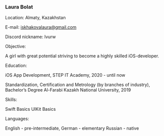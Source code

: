 ### Laura Bolat
 
Location: Almaty, Kazakhstan 

E-mail: iskhakovalaura@gmail.com

Discord nickname: lvurw 

Objective:

A girl with great potential striving to become a highly skilled iOS-developer. 

Education: 

iOS App Development, STEP IT Academy, 2020 - until now

Standardization, Certification and Metrology (by branches of industry), Bachelor’s Degree
Al-Farabi Kazakh National University, 2019

Skills: 

Swift Basics 
UIKit Basics

Languages: 

English - pre-intermediate, 
German - elementary
Russian - native

